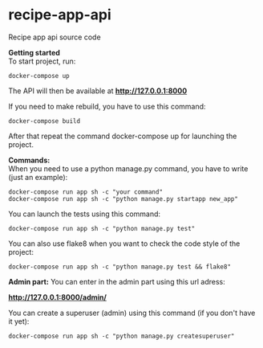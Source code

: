# recipe-app-api
Recipe app api source code


**Getting started**    
To start project, run:    

```
docker-compose up  
```

The API will then be available at **http://127.0.0.1:8000** 

If you need to make rebuild, you have to use this command:

```
docker-compose build
```

After that repeat the command docker-compose up for launching the project.
   
**Commands:**  
When you need to use a python manage.py command, you have to write (just an example):       

```
docker-compose run app sh -c "your command"     
docker-compose run app sh -c "python manage.py startapp new_app"
```

You can launch the tests using this command:      

`docker-compose run app sh -c "python manage.py test"`

You can also use flake8 when you want to check the code style of the project:      

`docker-compose run app sh -c "python manage.py test && flake8"`


**Admin part:**
You can enter in the admin part using this url adress:

**http://127.0.0.1:8000/admin/**

You can create a superuser (admin) using this command (if you don't have it yet):

```
docker-compose run app sh -c "python manage.py createsuperuser"
```

</div>
